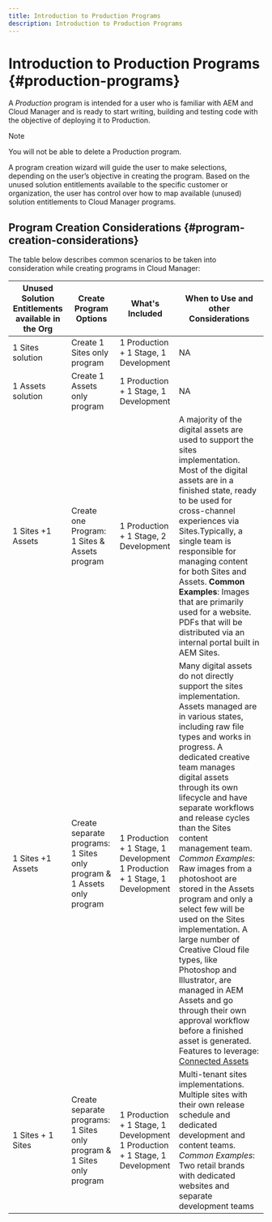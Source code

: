 ```yaml
---
title: Introduction to Production Programs 
description: Introduction to Production Programs 
---
```


# Introduction to Production Programs {#production-programs}

A *Production* program is intended for a user who is familiar with AEM and Cloud Manager and is ready to start writing, building and testing code with the objective of deploying it to Production.

>[!NOTE]
>You will not be able to delete a Production program.

A program creation wizard will guide the user to make selections, depending on the user’s objective in creating the program. Based on the unused solution entitlements available to the specific customer or organization, the user has control over how to map available (unused) solution entitlements to Cloud Manager programs. 

## Program Creation Considerations {#program-creation-considerations}

The table below describes common scenarios to be taken into consideration while creating programs in Cloud Manager:

|Unused Solution Entitlements available in the Org|Create Program Options|What's Included|When to Use and other Considerations|
|--- |--- |--- |--- |
|1 Sites solution |Create 1 Sites only program|1 Production + 1 Stage, 1 Development|NA|
|1 Assets solution |Create 1 Assets only program|1 Production + 1 Stage, 1 Development|NA|
|1 Sites +1 Assets |Create one Program: 1 Sites & Assets program|1 Production + 1 Stage, 2 Development| A majority of the digital assets are used to support the sites implementation. Most of the digital assets are in a finished state, ready to be used for cross-channel experiences via Sites.Typically, a single team is responsible for managing content for both Sites and Assets. **Common Examples**:  Images that are primarily used for a website. PDFs that will be distributed via an internal portal built in AEM Sites.|
|1 Sites +1 Assets |Create separate programs: 1 Sites only program & 1 Assets only program |1 Production + 1 Stage, 1 Development<br> 1 Production + 1 Stage, 1 Development |Many digital assets do not directly support the sites implementation. Assets managed are in various states, including raw file types and works in progress. A dedicated creative team manages digital assets through its own lifecycle and have separate workflows and release cycles than the Sites content management team. *Common Examples*: Raw images from a photoshoot are stored in the Assets program and only a select few will be used on the Sites implementation. A large number of Creative Cloud file types, like Photoshop and Illustrator, are managed in AEM Assets and go through their own approval workflow before a finished asset is generated. Features to leverage: [Connected Assets](https://experienceleague.adobe.com/docs/experience-manager-cloud-service/assets/admin/use-assets-across-connected-assets-instances.html?lang=en#overview-of-connected-assets) |
|1 Sites + 1 Sites |Create separate programs: 1 Sites only program & 1 Sites only program|1 Production + 1 Stage, 1 Development<br>1 Production + 1 Stage, 1 Development|Multi-tenant sites implementations. Multiple sites with their own release schedule and dedicated development and content teams. *Common Examples*: Two retail brands with dedicated websites and separate development teams|



